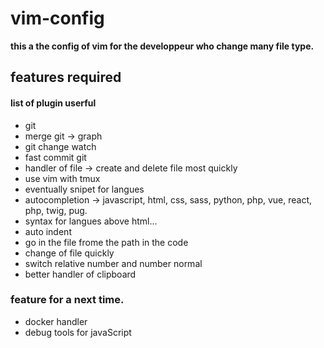 # vim-config

**this a the config of vim for the developpeur who change many file type.**

## features required

#### list of plugin userful
  - git
  - merge git -> graph
  - git change watch
  - fast commit git
  - handler of file -> create and delete file most quickly
  - use vim with tmux
  - eventually snipet for langues 
  - autocompletion -> javascript, html, css, sass, python, php, vue, react, php, twig, pug.
  - syntax for langues above html...
  - auto indent
  - go in the file frome the path in the code
  - change of file quickly
  - switch relative number and number normal
  - better handler of clipboard

### feature for a next time.

  - docker handler
  - debug tools for javaScript
